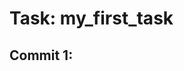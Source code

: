 # Task: my_first_task

## Commit 1: <title>
**Description:**
<details>

**Verification:**
<steps>

---
